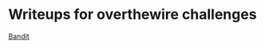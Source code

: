 # Writeups for overthewire challenges
[Bandit](https://github.com/0xdcnx/ctf_writeups/edit/main/overthewire/bandit)
